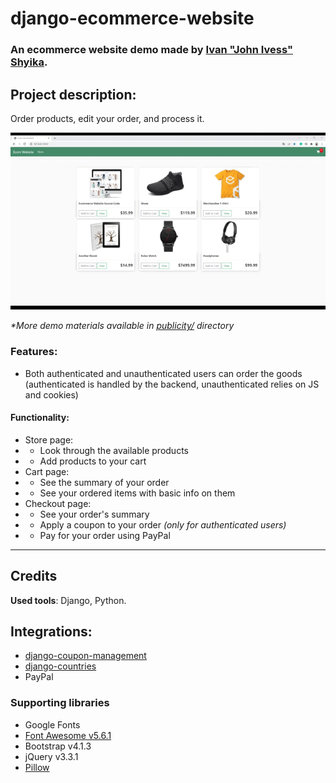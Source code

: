 # django-ecommerce-website
### An ecommerce website demo made by [Ivan "John Ivess" Shyika](https://www.youtube.com/c/JohnIvess).

## Project description:
Order products, edit your order, and process it.

![Demo GIF](publicity/demo.gif)

_*More demo materials available in [publicity/](publicity/) directory_

### Features:
- Both authenticated and unauthenticated users can order the goods (authenticated is handled by the backend, unauthenticated relies on JS and cookies)

#### Functionality:

- Store page:
- - Look through the available products
- - Add products to your cart
- Cart page:
- - See the summary of your order
- - See your ordered items with basic info on them
- Checkout page:
- - See your order's summary
- - Apply a coupon to your order _(only for authenticated users)_
- - Pay for your order using PayPal

---

## Credits

**Used tools**: Django, Python.

## Integrations:
- [django-coupon-management](https://pypi.org/project/django-coupon-management/)
- [django-countries](https://pypi.org/project/django-countries/)
- PayPal

### Supporting libraries
- Google Fonts
- [Font Awesome v5.6.1](https://fontawesome.com/)
- Bootstrap v4.1.3
- jQuery v3.3.1
- [Pillow](https://pypi.org/project/Pillow/)